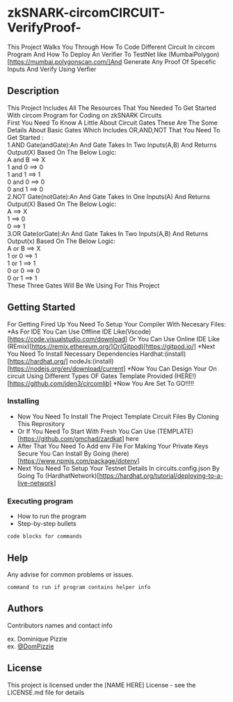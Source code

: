 # zkSNARK-circomCIRCUIT-VerifyProof-
This Project Walks You Through How To Code Different Circuit In circom Program And How To Deploy An Verifier To TestNet like (MumbaiPolygon) [https://mumbai.polygonscan.com/]And Generate Any Proof Of Specefic Inputs And Verify Using Verfier                                                                       

## Description
This Project Includes All The Resources That You Needed To Get Started With circom Program for Coding on zkSNARK Circuits                                                 
First You Need To Know A Little About Circuit Gates These Are The Some Details About Basic Gates Which Includes OR,AND,NOT That You Need To Get Started :                 
1.AND Gate(andGate):An And Gate Takes In Two Inputs(A,B) And Returns Output(X) Based On The Below Logic:                                                                  
   A and  B ==> X                                                                                                                                                         
   1 and  0 ==> 0                                                                                                                                                         
   1 and  1 ==> 1                                                                                                                                                         
   0 and  0 ==> 0                                                                                                                                                         
   0 and  1 ==> 0                                                                                                                                                         
2.NOT Gate(notGate):An And Gate Takes In One Inputs(A) And Returns Output(X) Based On The Below Logic:                                                                    
   A ==> X                                                                                                                                                                
   1 ==> 0                                                                                                                                                                
   0 ==> 1                                                                                                                                                                
3.OR Gate(orGate):An And Gate Takes In Two Inputs(A,B) And Returns Output(x) Based On The Below Logic:                                                                    
   A  or  B ==> X                                                                                                                                                         
   1  or  0 ==> 1                                                                                                                                                         
   1  or  1 ==> 1                                                                                                                                                         
   0  or  0 ==> 0                                                                                                                                                         
   0  or  1 ==> 1                                                                                                                                                           
These Three Gates Will Be We Using For This Project                                                                                                                        

## Getting Started
For Getting Fired Up You Need To Setup Your Compiler With Necesary Files:
*As For IDE You Can Use Offline IDE Like(Vscode)[https://code.visualstudio.com/download] Or You Can Use Online IDE Like (REmix)[https://remix.ethereum.org/]Or(Gitpod)[https://gitpod.io/]
*Next You Need To Install Necessary Dependencies
 Hardhat:(install)[https://hardhat.org/]
 nodeJs:(install)[https://nodejs.org/en/download/current]
*Now You Can Design Your On circuit Using Different Types OF Gates Template Provided (HERE!)[https://github.com/iden3/circomlib]
*Now You Are Set To GO!!!!!
### Installing

* Now You Need To Install The Project Template Circuit Files By Cloning This Reprository
* Or If You Need To Start With Fresh You Can Use (TEMPLATE)[https://github.com/gmchad/zardkat] here
* After That You Need To Add env File For Making Your Private Keys Secure You Can Install By Going  (here)[https://www.npmjs.com/package/dotenv]
* Next You Need To Setup Your Testnet Details In circuits.config.json By Going To (HardhatNetwork)[https://hardhat.org/tutorial/deploying-to-a-live-network]
### Executing program

* How to run the program
* Step-by-step bullets
```
code blocks for commands
```

## Help

Any advise for common problems or issues.
```
command to run if program contains helper info
```

## Authors

Contributors names and contact info

ex. Dominique Pizzie  
ex. [@DomPizzie](https://twitter.com/dompizzie)


## License

This project is licensed under the [NAME HERE] License - see the LICENSE.md file for details

